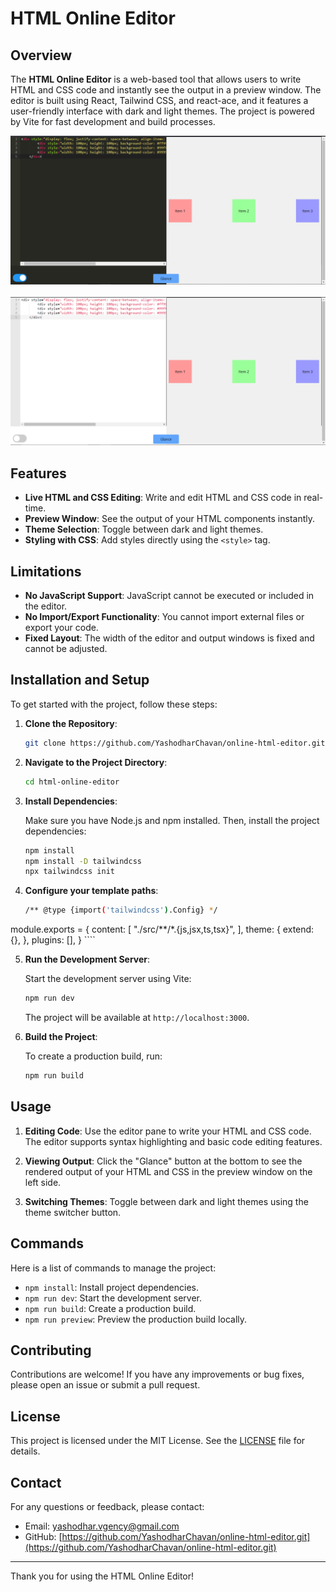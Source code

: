# HTML Online Editor

## Overview

The **HTML Online Editor** is a web-based tool that allows users to write HTML and CSS code and instantly see the output in a preview window. The editor is built using React, Tailwind CSS, and react-ace, and it features a user-friendly interface with dark and light themes. The project is powered by Vite for fast development and build processes.

<img src="./src/assets/dark.PNG">
<br>
<br>
<img src="./src/assets/white.PNG">

## Features

- **Live HTML and CSS Editing**: Write and edit HTML and CSS code in real-time.
- **Preview Window**: See the output of your HTML components instantly.
- **Theme Selection**: Toggle between dark and light themes.
- **Styling with CSS**: Add styles directly using the `<style>` tag.

## Limitations

- **No JavaScript Support**: JavaScript cannot be executed or included in the editor.
- **No Import/Export Functionality**: You cannot import external files or export your code.
- **Fixed Layout**: The width of the editor and output windows is fixed and cannot be adjusted.

## Installation and Setup

To get started with the project, follow these steps:

1. **Clone the Repository**:

    ```bash
    git clone https://github.com/YashodharChavan/online-html-editor.git
    
    ```

2. **Navigate to the Project Directory**:

    ```bash
    cd html-online-editor
    ```

3. **Install Dependencies**:

    Make sure you have Node.js and npm installed. Then, install the project dependencies:

    ```bash
    npm install
    npm install -D tailwindcss
    npx tailwindcss init
    ```
4. **Configure your template paths**:
    ```bash 
    /** @type {import('tailwindcss').Config} */
module.exports = {
  content: [
    "./src/**/*.{js,jsx,ts,tsx}",
  ],
  theme: {
    extend: {},
  },
  plugins: [],
}
    ````

5. **Run the Development Server**:

    Start the development server using Vite:

    ```bash
    npm run dev
    ```

    The project will be available at `http://localhost:3000`.

6. **Build the Project**:

    To create a production build, run:

    ```bash
    npm run build
    ```

## Usage

1. **Editing Code**: Use the editor pane to write your HTML and CSS code. The editor supports syntax highlighting and basic code editing features.

2. **Viewing Output**: Click the "Glance" button at the bottom to see the rendered output of your HTML and CSS in the preview window on the left side.

3. **Switching Themes**: Toggle between dark and light themes using the theme switcher button.

## Commands

Here is a list of commands to manage the project:

- `npm install`: Install project dependencies.
- `npm run dev`: Start the development server.
- `npm run build`: Create a production build.
- `npm run preview`: Preview the production build locally.

## Contributing

Contributions are welcome! If you have any improvements or bug fixes, please open an issue or submit a pull request.

## License

This project is licensed under the MIT License. See the [LICENSE](LICENSE) file for details.

## Contact

For any questions or feedback, please contact:

- Email: [yashodhar.vgency@gmail.com](mailto:yashodhar.vgency@gmail.com)
- GitHub: [https://github.com/YashodharChavan/online-html-editor.git](https://github.com/YashodharChavan/online-html-editor.git)

---

Thank you for using the HTML Online Editor!
